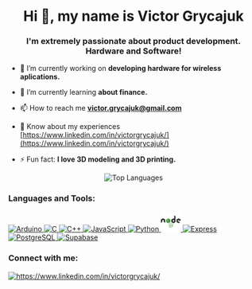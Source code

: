 <h1 align="center">Hi 👋, my name is Victor Grycajuk</h1>
<h3 align="center">I'm extremely passionate about product development. Hardware and Software!</h3>

- 🔭 I’m currently working on **developing hardware for wireless aplications.**

- 🌱 I’m currently learning **about finance.**

- 📫 How to reach me **victor.grycajuk@gmail.com**

- 📄 Know about my experiences [https://www.linkedin.com/in/victorgrycajuk/](https://www.linkedin.com/in/victorgrycajuk/)

- ⚡ Fun fact: **I love 3D modeling and 3D printing.**



<!-- Card de linguagens mais usadas (via GitHub Readme Stats) -->
<p align="center">
  <img
    src="https://github-readme-stats.vercel.app/api/top-langs/?username=VictorGryca&layout=compact&theme=radical"
    alt="Top Languages"
  />
</p>

<h3 align="left">Languages and Tools:</h3>
<p align="left">
  <!-- Hardware & Low-Level -->
  <a href="https://www.arduino.cc/" target="_blank" rel="noreferrer">
    <img
      src="https://cdn.jsdelivr.net/gh/devicons/devicon/icons/arduino/arduino-original.svg"
      alt="Arduino"
      width="40" height="40"
    />
  </a>
  <a href="https://www.cprogramming.com/" target="_blank" rel="noreferrer">
    <img
      src="https://cdn.jsdelivr.net/gh/devicons/devicon/icons/c/c-original.svg"
      alt="C"
      width="40" height="40"
    />
  </a>
  <a href="https://isocpp.org/" target="_blank" rel="noreferrer">
    <img
      src="https://cdn.jsdelivr.net/gh/devicons/devicon/icons/cplusplus/cplusplus-original.svg"
      alt="C++"
      width="40" height="40"
    />
  </a>

  <!-- Web & Full-Stack -->
  <a href="https://developer.mozilla.org/docs/Web/JavaScript" target="_blank" rel="noreferrer">
    <img
      src="https://cdn.jsdelivr.net/gh/devicons/devicon/icons/javascript/javascript-original.svg"
      alt="JavaScript"
      width="40" height="40"
    />
  </a>

  <a href="https://www.python.org/" target="_blank" rel="noreferrer">
    <img
      src="https://cdn.jsdelivr.net/gh/devicons/devicon/icons/python/python-original.svg"
      alt="Python"
      width="40" height="40"
    />
  </a>

  <a href="https://nodejs.org/" target="_blank" rel="noreferrer">
    <img
      src="https://raw.githubusercontent.com/devicons/devicon/master/icons/nodejs/nodejs-original-wordmark.svg"
      alt="Node.js"
      width="40" height="40"
    />
  </a>
  <a href="https://expressjs.com/" target="_blank" rel="noreferrer">
    <img
      src="https://cdn.jsdelivr.net/gh/devicons/devicon/icons/express/express-original.svg"
      alt="Express"
      width="40" height="40"
    />
  </a>

  <!-- Bancos de Dados & Backend -->
  <a href="https://www.postgresql.org/" target="_blank" rel="noreferrer">
    <img
      src="https://cdn.jsdelivr.net/gh/devicons/devicon/icons/postgresql/postgresql-original.svg"
      alt="PostgreSQL"
      width="40" height="40"
    />
  </a>
  <a href="https://supabase.com/" target="_blank" rel="noreferrer">
    <img
      src="https://cdn.jsdelivr.net/npm/simple-icons@v9/icons/supabase.svg"
      alt="Supabase"
      width="40" height="40"
    />
  </a>
</p>


<h3 align="left">Connect with me:</h3>
<p align="left">
<a href="https://www.linkedin.com/in/victorgrycajuk/" target="blank"><img align="center" src="https://raw.githubusercontent.com/rahuldkjain/github-profile-readme-generator/master/src/images/icons/Social/linked-in-alt.svg" alt="https://www.linkedin.com/in/victorgrycajuk/" height="30" width="40" /></a>
</p>






